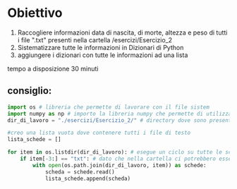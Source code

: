 # Obiettivo
1. Raccogliere informazioni data di nascita, di morte, altezza e peso di tutti i file ".txt" presenti nella cartella /esercizi/Esercizio_2
2. Sistematizzare tutte le informazioni in Dizionari di Python
3. aggiungere i dizionari con tutte le informazioni ad una lista

tempo a disposizione 30 minuti 

## consiglio: 
```python
import os # libreria che permette di lavorare con il file sistem
import numpy as np # importo la libreria numpy che permette di utilizzare il tipo di dato "missing
dir_di_lavoro = "./esercizi/Esercizio_2/" # directory dove sono presenti i file

#creo una lista vuota dove contenere tutti i file di testo
lista_schede = []

for item in os.listdir(dir_di_lavoro): # esegue un ciclo su tutte le schede presenti 
    if item[-3:] == "txt": # dato che nella cartella ci potrebbero essere altri file, esegue le operazioni solo su quelle che terminano per "txt"
        with open(os.path.join(dir_di_lavoro, item)) as schede:
            scheda = schede.read()
            lista_schede.append(scheda)
```
